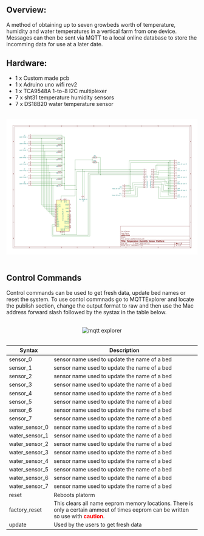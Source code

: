 
## Overview:
A method of obtaining up to seven growbeds worth of temperature, humidity and water temperatures in a vertical farm from one device. Messages can then be sent via MQTT to a local online database to store the incomming data for use at a later date.

## Hardware:
* 1 x Custom made pcb
* 1 x Adruino uno wifi rev2 
* 1 x TCA9548A 1-to-8 I2C multiplexer
* 7 x sht31 temperature humidity sensors
* 7 x DS18B20 water temperature sensor

<br>

<div align="center">
   <img src="https://github.com/jonathanw82/sensor-platform/blob/main/media/wiring.jpg" alt="wiring"/>
 </div>

<br>

## Control Commands

Control commands can be used to get fresh data, update bed names or reset the system. To use contol commnads go to MQTTExplorer and locate the publish section, change the output format to raw and then use the Mac address forward slash followed by the systax in the table below.

<br>

<div align="center">
   <img src="https://github.com/jonathanw82/sensor-platform/blob/main/media/mqttpublish.jpg" alt="mqtt explorer"/>
 </div>

<br>

| Syntax          | Description   
|-------------    |---------------
| sensor_0        |  sensor name used to update the name of a bed  |
| sensor_1        |  sensor name used to update the name of a bed  |
| sensor_2        |  sensor name used to update the name of a bed  |
| sensor_3        |  sensor name used to update the name of a bed  |
| sensor_4        |  sensor name used to update the name of a bed  |
| sensor_5        |  sensor name used to update the name of a bed  |
| sensor_6        |  sensor name used to update the name of a bed  |
| sensor_7        |  sensor name used to update the name of a bed  |
| water_sensor_0  |  sensor name used to update the name of a bed  |
| water_sensor_1  |  sensor name used to update the name of a bed  |
| water_sensor_2  |  sensor name used to update the name of a bed  |
| water_sensor_3  |  sensor name used to update the name of a bed  |
| water_sensor_4  |  sensor name used to update the name of a bed  |
| water_sensor_5  |  sensor name used to update the name of a bed  |
| water_sensor_6  |  sensor name used to update the name of a bed  |
| water_sensor_7  |  sensor name used to update the name of a bed  |
| reset           |  Reboots platorm  |
| factory_reset   |  This clears all name eeprom memory locations. There is only a certain ammout of times eeprom can be written so use with <span style=" color: red"><b>caution</b></span>.
| update          | Used by the users to get fresh data
